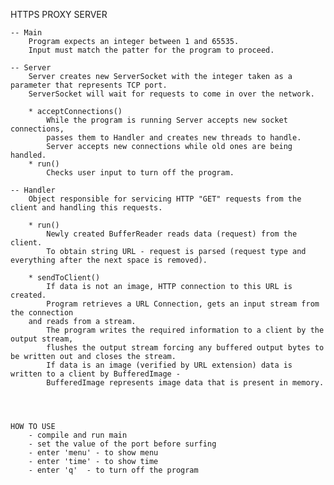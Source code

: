 HTTPS PROXY SERVER

    -- Main
        Program expects an integer between 1 and 65535.
	    Input must match the patter for the program to proceed.

    -- Server
        Server creates new ServerSocket with the integer taken as a parameter that represents TCP port.
        ServerSocket will wait for requests to come in over the network.

        * acceptConnections()
            While the program is running Server accepts new socket connections,
            passes them to Handler and creates new threads to handle.
            Server accepts new connections while old ones are being handled.
        * run()
            Checks user input to turn off the program.

    -- Handler
        Object responsible for servicing HTTP "GET" requests from the client and handling this requests.

        * run()
            Newly created BufferReader reads data (request) from the client.
            To obtain string URL - request is parsed (request type and everything after the next space is removed).

        * sendToClient()
            If data is not an image, HTTP connection to this URL is created.
            Program retrieves a URL Connection, gets an input stream from the connection
	    and reads from a stream.
            The program writes the required information to a client by the output stream,
            flushes the output stream forcing any buffered output bytes to be written out and closes the stream.
            If data is an image (verified by URL extension) data is written to a client by BufferedImage -
            BufferedImage represents image data that is present in memory.




    HOW TO USE
        - compile and run main
        - set the value of the port before surfing
        - enter 'menu' - to show menu
        - enter 'time' - to show time
        - enter 'q'  - to turn off the program
